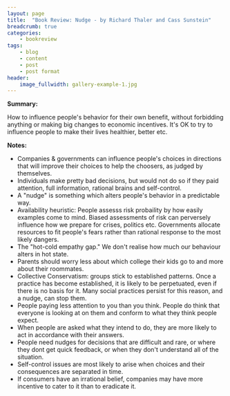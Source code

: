```yaml
---
layout: page
title:  "Book Review: Nudge - by Richard Thaler and Cass Sunstein"
breadcrumb: true
categories:
    - bookreview
tags:
    - blog
    - content
    - post
    - post format
header:
    image_fullwidth: gallery-example-1.jpg
---
```


**Summary:**

How to influence people's behavior for their own benefit, without forbidding anything or making big changes to economic incentives. It's OK to try to influence people to make their lives healthier, better etc. 

**Notes:**

- Companies & governments can influence people's choices in directions that will improve their choices to help the choosers, as judged by themselves.
- Individuals make pretty bad decisions, but would not do so if they paid attention, full information, rational brains and self-control.
- A "nudge" is something which alters people's behavior in a predictable way.
- Availability heuristic: People assesss risk probaility by how easily examples come to mind. Biased assessments of risk can perversely influence how we prepare for crises, politics etc. Governments allocate resources to fit people's fears rather than rational response to the most likely dangers.
- The "hot-cold empathy gap." We don't realise how much our behaviour alters in hot state.
- Parents should worry less about which college their kids go to and more about their roommates.
- Collective Conservatism: groups stick to established patterns. Once a practice has become established, it is likely to be perpetuated, even if there is no basis for it. Many social practices persist for this reason, and a nudge, can stop them.
- People paying less attention to you than you think. People do think that everyone is looking at on them and conform to what they think people expect.
- When people are asked what they intend to do, they are more likely to act in accordance with their answers.
- People need nudges for decisions that are difficult and rare, or where they dont get quick feedback, or when they don't understand all of the situation.
- Self-control issues are most likely to arise when choices and their consequences are separated in time.
- If consumers have an irrational belief, companies may have more incentive to cater to it than to eradicate it.
